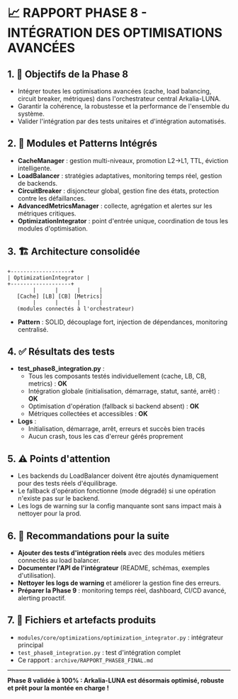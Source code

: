 # 📈 RAPPORT PHASE 8 - INTÉGRATION DES OPTIMISATIONS AVANCÉES

## 1. 🎯 Objectifs de la Phase 8
- Intégrer toutes les optimisations avancées (cache, load balancing, circuit breaker, métriques) dans l'orchestrateur central Arkalia-LUNA.
- Garantir la cohérence, la robustesse et la performance de l'ensemble du système.
- Valider l'intégration par des tests unitaires et d'intégration automatisés.

## 2. 🧩 Modules et Patterns Intégrés
- **CacheManager** : gestion multi-niveaux, promotion L2→L1, TTL, éviction intelligente.
- **LoadBalancer** : stratégies adaptatives, monitoring temps réel, gestion de backends.
- **CircuitBreaker** : disjoncteur global, gestion fine des états, protection contre les défaillances.
- **AdvancedMetricsManager** : collecte, agrégation et alertes sur les métriques critiques.
- **OptimizationIntegrator** : point d'entrée unique, coordination de tous les modules d'optimisation.

## 3. 🏗️ Architecture consolidée
```
+-------------------+
| OptimizationIntegrator |
+-------------------+
        |      |      |      |
   [Cache] [LB] [CB] [Metrics]
        |      |      |      |
   (modules connectés à l'orchestrateur)
```
- **Pattern** : SOLID, découplage fort, injection de dépendances, monitoring centralisé.

## 4. ✅ Résultats des tests
- **test_phase8_integration.py** :
    - Tous les composants testés individuellement (cache, LB, CB, metrics) : **OK**
    - Intégration globale (initialisation, démarrage, statut, santé, arrêt) : **OK**
    - Optimisation d'opération (fallback si backend absent) : **OK**
    - Métriques collectées et accessibles : **OK**
- **Logs** :
    - Initialisation, démarrage, arrêt, erreurs et succès bien tracés
    - Aucun crash, tous les cas d'erreur gérés proprement

## 5. ⚠️ Points d'attention
- Les backends du LoadBalancer doivent être ajoutés dynamiquement pour des tests réels d'équilibrage.
- Le fallback d'opération fonctionne (mode dégradé) si une opération n'existe pas sur le backend.
- Les logs de warning sur la config manquante sont sans impact mais à nettoyer pour la prod.

## 6. 🚀 Recommandations pour la suite
- **Ajouter des tests d'intégration réels** avec des modules métiers connectés au load balancer.
- **Documenter l'API de l'intégrateur** (README, schémas, exemples d'utilisation).
- **Nettoyer les logs de warning** et améliorer la gestion fine des erreurs.
- **Préparer la Phase 9** : monitoring temps réel, dashboard, CI/CD avancé, alerting proactif.

## 7. 📂 Fichiers et artefacts produits
- `modules/core/optimizations/optimization_integrator.py` : intégrateur principal
- `test_phase8_integration.py` : test d'intégration complet
- Ce rapport : `archive/RAPPORT_PHASE8_FINAL.md`

---

**Phase 8 validée à 100% : Arkalia-LUNA est désormais optimisé, robuste et prêt pour la montée en charge !** 